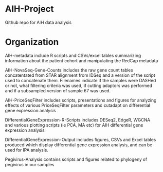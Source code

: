 # AIH-Project
Github repo for AIH data analysis

# Organization
AIH-metadata include R scripts and CSVs/excel tables summarizing information about the patient cohort and manipulating the RedCap metadata

AIH-NovaSeq-Gene-Counts includes the raw gene count tables concatentated from STAR alignment from IDSeq and a version of the script used to concatenate them. Filenames indicate if the samples were DASHed or not, what filtering criteria was used, if cutting adaptors was performed and if a subsampled version of sample 67 was used.

AIH-PriceSeqFilter includes scripts, presentations and figures for analyzing effects of various PriceSeqFilter parameters and cutadapt on differential gene expression analysis

DifferentialGeneExpression-R-Scripts includes DESeq2, EdgeR, WGCNA and various plotting scripts (ie PCA, MA etc) for AIH differential gene expression analysis

DifferentialGeneExpression-Output includes figures, CSVs and Excel tables produced which display differential gene expression analysis, and can be used for IPA analysis.

Pegivirus-Analysis contains scripts and figures related to phylogeny of pegivirus in our samples
